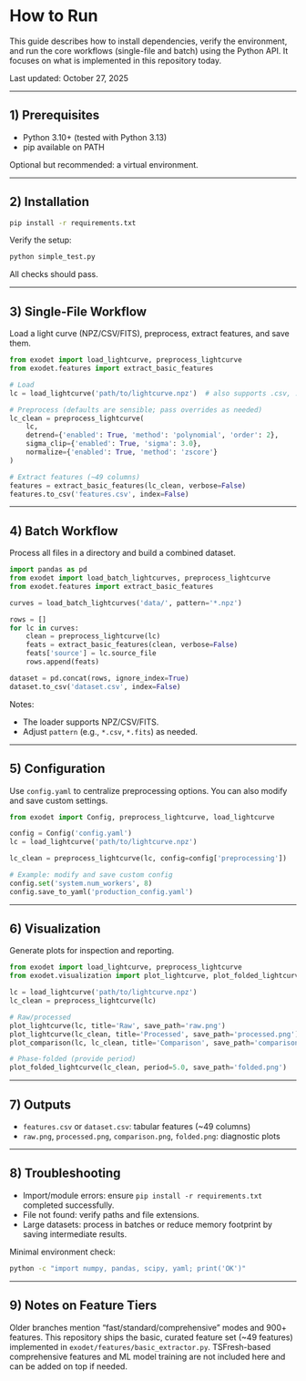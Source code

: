 # How to Run

This guide describes how to install dependencies, verify the environment, and run the core workflows (single-file and batch) using the Python API. It focuses on what is implemented in this repository today.

Last updated: October 27, 2025

---

## 1) Prerequisites

- Python 3.10+ (tested with Python 3.13)
- pip available on PATH

Optional but recommended: a virtual environment.

---

## 2) Installation

```bash
pip install -r requirements.txt
```

Verify the setup:
```bash
python simple_test.py
```
All checks should pass.

---

## 3) Single-File Workflow

Load a light curve (NPZ/CSV/FITS), preprocess, extract features, and save them.

```python
from exodet import load_lightcurve, preprocess_lightcurve
from exodet.features import extract_basic_features

# Load
lc = load_lightcurve('path/to/lightcurve.npz')  # also supports .csv, .fits

# Preprocess (defaults are sensible; pass overrides as needed)
lc_clean = preprocess_lightcurve(
    lc,
    detrend={'enabled': True, 'method': 'polynomial', 'order': 2},
    sigma_clip={'enabled': True, 'sigma': 3.0},
    normalize={'enabled': True, 'method': 'zscore'}
)

# Extract features (~49 columns)
features = extract_basic_features(lc_clean, verbose=False)
features.to_csv('features.csv', index=False)
```

---

## 4) Batch Workflow

Process all files in a directory and build a combined dataset.

```python
import pandas as pd
from exodet import load_batch_lightcurves, preprocess_lightcurve
from exodet.features import extract_basic_features

curves = load_batch_lightcurves('data/', pattern='*.npz')

rows = []
for lc in curves:
    clean = preprocess_lightcurve(lc)
    feats = extract_basic_features(clean, verbose=False)
    feats['source'] = lc.source_file
    rows.append(feats)

dataset = pd.concat(rows, ignore_index=True)
dataset.to_csv('dataset.csv', index=False)
```

Notes:
- The loader supports NPZ/CSV/FITS.
- Adjust `pattern` (e.g., `*.csv`, `*.fits`) as needed.

---

## 5) Configuration

Use `config.yaml` to centralize preprocessing options. You can also modify and save custom settings.

```python
from exodet import Config, preprocess_lightcurve, load_lightcurve

config = Config('config.yaml')
lc = load_lightcurve('path/to/lightcurve.npz')

lc_clean = preprocess_lightcurve(lc, config=config['preprocessing'])

# Example: modify and save custom config
config.set('system.num_workers', 8)
config.save_to_yaml('production_config.yaml')
```

---

## 6) Visualization

Generate plots for inspection and reporting.

```python
from exodet import load_lightcurve, preprocess_lightcurve
from exodet.visualization import plot_lightcurve, plot_folded_lightcurve, plot_comparison

lc = load_lightcurve('path/to/lightcurve.npz')
lc_clean = preprocess_lightcurve(lc)

# Raw/processed
plot_lightcurve(lc, title='Raw', save_path='raw.png')
plot_lightcurve(lc_clean, title='Processed', save_path='processed.png')
plot_comparison(lc, lc_clean, title='Comparison', save_path='comparison.png')

# Phase-folded (provide period)
plot_folded_lightcurve(lc_clean, period=5.0, save_path='folded.png')
```

---

## 7) Outputs

- `features.csv` or `dataset.csv`: tabular features (~49 columns)
- `raw.png`, `processed.png`, `comparison.png`, `folded.png`: diagnostic plots

---

## 8) Troubleshooting

- Import/module errors: ensure `pip install -r requirements.txt` completed successfully.
- File not found: verify paths and file extensions.
- Large datasets: process in batches or reduce memory footprint by saving intermediate results.

Minimal environment check:
```bash
python -c "import numpy, pandas, scipy, yaml; print('OK')"
```

---

## 9) Notes on Feature Tiers

Older branches mention “fast/standard/comprehensive” modes and 900+ features. This repository ships the basic, curated feature set (~49 features) implemented in `exodet/features/basic_extractor.py`. TSFresh-based comprehensive features and ML model training are not included here and can be added on top if needed.

